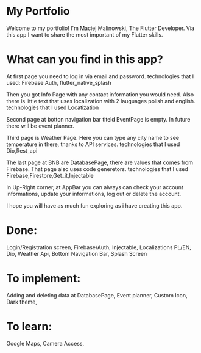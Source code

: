 # My Portfolio 

Welcome to my portfolio! I'm Maciej Malinowski, The Flutter Developer.
Via this app I want to share the most important of my Flutter skills.

# What can you find in this app?
At first page you need to log in via email and password.
technologies that I used: Firebase Auth, flutter_native_splash

Then you got Info Page with any contact information you would need. 
Also there is little text that uses localization with 2 lauguages polish and english.
technologies that I used Locatization

Second page at botton navigation bar titeld EventPage is empty. 
In future there will be event planner.

Third page is Weather Page. Here you can type any city name to see temperature in there, thanks to API services. 
technologies that I used Dio,Rest_api

The last page at BNB are DatabasePage, there are values that comes from Firebase. That page also uses code generetors.
technologies that I used Firebase,Firestore,Get_it,Injectable

In Up-Right corner, at AppBar you can always can check your account informations, update your informations, log out or delete the account.

I hope you will have as much fun exploring as i have creating this app.

# Done:
Login/Registration screen, 
Firebase/Auth,
Injectable,
Localizations PL/EN,
Dio,
Weather Api,
Bottom Navigation Bar,
Splash Screen

# To implement:
Adding and deleting data at DatabasePage,
Event planner,
Custom Icon,
Dark theme,

# To learn:
Google Maps,
Camera Access,